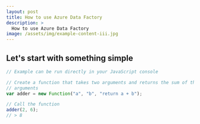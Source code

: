 ```yaml
---
layout: post
title: How to use Azure Data Factory
description: >
  How to use Azure Data Factory
image: /assets/img/example-content-iii.jpg
---
```



## Let's start with something simple 

~~~js
// Example can be run directly in your JavaScript console

// Create a function that takes two arguments and returns the sum of those
// arguments
var adder = new Function("a", "b", "return a + b");

// Call the function
adder(2, 6);
// > 8
~~~

[mm]: https://guides.github.com/features/mastering-markdown/
